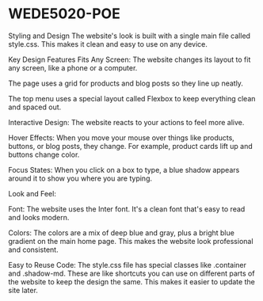 # WEDE5020-POE
Styling and Design
The website's look is built with a single main file called style.css. This makes it clean and easy to use on any device.

Key Design Features
Fits Any Screen: The website changes its layout to fit any screen, like a phone or a computer.

The page uses a grid for products and blog posts so they line up neatly.

The top menu uses a special layout called Flexbox to keep everything clean and spaced out.

Interactive Design: The website reacts to your actions to feel more alive.

Hover Effects: When you move your mouse over things like products, buttons, or blog posts, they change. For example, product cards lift up and buttons change color.

Focus States: When you click on a box to type, a blue shadow appears around it to show you where you are typing.

Look and Feel:

Font: The website uses the Inter font. It's a clean font that's easy to read and looks modern.

Colors: The colors are a mix of deep blue and gray, plus a bright blue gradient on the main home page. This makes the website look professional and consistent.

Easy to Reuse Code: The style.css file has special classes like .container and .shadow-md. These are like shortcuts you can use on different parts of the website to keep the design the same. This makes it easier to update the site later.
